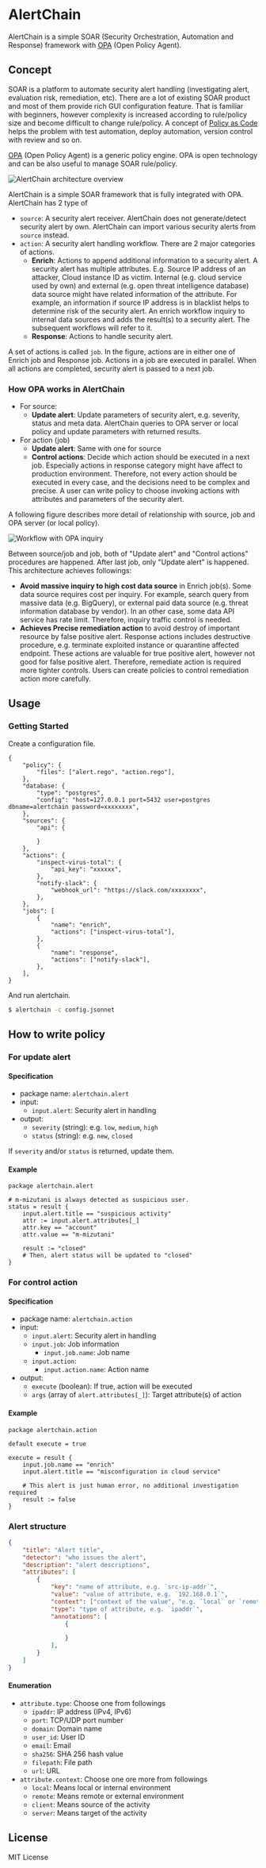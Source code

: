 # AlertChain

AlertChain is a simple SOAR (Security Orchestration, Automation and Response) framework  with [OPA](https://github.com/open-policy-agent/opa) (Open Policy Agent).

## Concept

SOAR is a platform to automate security alert handling (investigating alert, evaluation risk, remediation, etc). There are a lot of existing SOAR product and most of them provide rich GUI configuration feature. That is familiar with beginners, however complexity is increased according to rule/policy size and become difficult to change rule/policy. A concept of [Policy as Code](https://docs.hashicorp.com/sentinel/concepts/policy-as-code) helps the problem with test automation, deploy automation, version control with review and so on.

[OPA](https://github.com/open-policy-agent/opa) (Open Policy Agent) is a generic policy engine. OPA is open technology and can be also useful to manage SOAR rule/policy.

![AlertChain architecture overview](https://user-images.githubusercontent.com/605953/147866269-48a0df6f-181d-4fc1-ac90-3b1650fd0dff.jpg)

AlertChain is a simple SOAR framework that is fully integrated with OPA. AlertChain has 2 type of

- `source`: A security alert receiver. AlertChain does not generate/detect security alert by own. AlertChain can import various security alerts from `source` instead.
- `action`: A security alert handling workflow. There are 2 major categories of actions.
    - **Enrich**: Actions to append additional information to a security alert. A security alert has multiple attributes. E.g. Source IP address of an attacker, Cloud instance ID as victim. Internal (e.g. cloud service used by own) and external (e.g. open threat intelligence database) data source might have related information of the attribute. For example, an information if source IP address is in blacklist helps to determine risk of the security alert. An enrich workflow inquiry to internal data sources and adds the result(s) to a security alert. The subsequent workflows will refer to it.
    - **Response**: Actions to handle security alert.

A set of actions is called `job`. In the figure, actions are in either one of Enrich job and Response job. Actions in a job are executed in parallel. When all actions are completed, security alert is passed to a next job.

### How OPA works in AlertChain

- For source:
    - **Update alert**: Update parameters of security alert, e.g. severity, status and meta data. AlertChain queries to OPA server or local policy and update parameters with returned results.
- For action (job)
    - **Update alert**: Same with one for source
    - **Control actions**: Decide which action should be executed in a next job. Especially actions in response category might have affect to production environment. Therefore, not every action should be executed in every case, and the decisions need to be complex and precise. A user can write policy to choose invoking actions with attributes and parameters of the security alert.

A following figure describes more detail of relationship with source, job and OPA server (or local policy).

![Workflow with OPA inquiry](https://user-images.githubusercontent.com/605953/147866890-3dd8b613-e249-4fce-9121-ad2581460524.jpg)

Between source/job and job, both of "Update alert" and "Control actions" procedures are happened. After last job, only "Update alert" is happened. This architecture achieves followings:

- **Avoid massive inquiry to high cost data source** in Enrich job(s). Some data source requires cost per inquiry. For example, search query from massive data (e.g. BigQuery), or external paid data source (e.g. threat information database by vendor). In an other case, some data API service has rate limit. Therefore, inquiry traffic control is needed.
- **Achieves Precise remediation action** to avoid destroy of important resource by false positive alert. Response actions includes destructive procedure, e.g. terminate exploited instance or quarantine affected endpoint. These actions are valuable for true positive alert, however not good for false positive alert. Therefore, remediate action is required more tighter controls. Users can create policies to control remediation action more carefully.

## Usage

### Getting Started

Create a configuration file.

```jsonnet:config.jsonnet
{
    "policy": {
        "files": ["alert.rego", "action.rego"],
    },
    "database: {
        "type": "postgres",
        "config": "host=127.0.0.1 port=5432 user=postgres dbname=alertchain password=xxxxxxxx",
    },
    "sources": {
        "api": {

        }
    },
    "actions": {
        "inspect-virus-total": {
            "api_key": "xxxxxx",
        },
        "notify-slack": {
            "webhook_url": "https://slack.com/xxxxxxxx",
        },
    },
    "jobs": [
        {
            "name": "enrich",
            "actions": ["inspect-virus-total"],
        },
        {
            "name": "response",
            "actions": ["notify-slack"],
        },
    ],
}
```

And run alertchain.

```bash
$ alertchain -c config.jsonnet
```

## How to write policy

### For update alert

#### Specification

- package name: `alertchain.alert`
- input:
    - `input.alert`: Security alert in handling
- output:
    - `severity` (string): e.g. `low`, `medium`, `high`
    - `status` (string): e.g. `new`, `closed`

If `severity` and/or `status` is returned, update them.

#### Example

```rego
package alertchain.alert

# m-mizutani is always detected as suspicious user.
status = result {
    input.alert.title == "suspicious activity"
    attr := input.alert.attributes[_]
    attr.key == "account"
    attr.value == "m-mizutani"

    result := "closed"
    # Then, alert status will be updated to "closed"
}
```

### For control action

#### Specification

- package name: `alertchain.action`
- input:
    - `input.alert`: Security alert in handling
    - `input.job`: Job information
        - `input.job.name`: Job name
    - `input.action`:
        - `input.action.name`: Action name
- output:
    - `execute` (boolean): If true, action will be executed
    - `args` (array of `alert.attributes[_]`): Target attribute(s) of action

#### Example

```rego
package alertchain.action

default execute = true

execute = result {
    input.job.name == "enrich"
    input.alert.title == "misconfiguration in cloud service"

    # This alert is just human error, no additional investigation required
    result := false
}
```

### Alert structure

```json
{
    "title": "Alert title",
    "detector": "who issues the alert",
    "description": "alert descriptions",
    "attributes": [
        {
            "key": "name of attribute, e.g. `src-ip-addr`",
            "value": "value of attribute, e.g. `192.168.0.1`",
            "context": ["context of the value", "e.g. `local` or `remote`"],
            "type": "type of attribute, e.g. `ipaddr`",
            "annotations": [
                {

                }
            ],
        }
    ]
}
```

#### Enumeration

- `attribute.type`: Choose one from followings
    - `ipaddr`: IP address (IPv4, IPv6)
    - `port`: TCP/UDP port number
    - `domain`: Domain name
    - `user_id`: User ID
    - `email`: Email
    - `sha256`: SHA 256 hash value
    - `filepath`: File path
    - `url`: URL
- `attribute.context`: Choose one ore more from followings
    - `local`: Means local or internal environment
    - `remote`: Means remote or external environment
    - `client`: Means source of the activity
    - `server`: Means target of the activity

## License

MIT License
